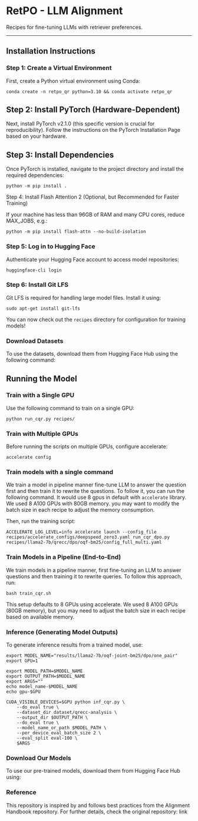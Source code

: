 <!-- <p align="center">
    🤗 <a href="https://huggingface.co/collections/alignment-handbook/handbook-v01-models-and-datasets-654e424d22e6880da5ebc015" target="_blank">Datasets</a> | 🤗 <a href="https://huggingface.co/collections/alignment-handbook/handbook-v01-models-and-datasets-654e424d22e6880da5ebc015" target="_blank">Models</a>
</p> -->

# RetPO - LLM Alignment

Recipes for fine-tuning LLMs with retriever preferences.


---

## Installation Instructions  

### Step 1: Create a Virtual Environment  
First, create a Python virtual environment using Conda:  

```shell
conda create -n retpo_qr python=3.10 && conda activate retpo_qr
```

## Step 2: Install PyTorch (Hardware-Dependent)

Next, install PyTorch v2.1.0 (this specific version is crucial for reproducibility).
Follow the instructions on the PyTorch Installation Page based on your hardware.

## Step 3: Install Dependencies

Once PyTorch is installed, navigate to the project directory and install the required dependencies:

```shell
python -m pip install .
```

Step 4: Install Flash Attention 2 (Optional, but Recommended for Faster Training)

If your machine has less than 96GB of RAM and many CPU cores, reduce MAX_JOBS, e.g.:

```shell
python -m pip install flash-attn --no-build-isolation
```

### Step 5: Log in to Hugging Face

Authenticate your Hugging Face account to access model repositories:
```shell
huggingface-cli login
```

### Step 6: Install Git LFS

Git LFS is required for handling large model files. Install it using:

```shell
sudo apt-get install git-lfs
```

You can now check out the `recipes` directory for configuration for training models!

### Download Datasets

To use the datasets, download them from Hugging Face Hub using the following command:


## Running the Model

### Train with a Single GPU

Use the following command to train on a single GPU:

```shell
python run_cqr.py recipes/
```

### Train with Multiple GPUs

Before running the scripts on multiple GPUs, configure accelerate:

```shell
accelerate config
```

### Train models with a single command

We train a model in pipeline manner fine-tune LLM to answer the question first and then train it to rewrite the questions. To follow it, you can run the following command. It would use 8 gpus in default with `accelerate` library. We used 8 A100 GPUs with 80GB memory. you may want to modify the batch size in each recipe to adjust the memory consumption.

Then, run the training script:
```shell
ACCELERATE_LOG_LEVEL=info accelerate launch --config_file recipes/accelerate_configs/deepspeed_zero3.yaml run_cqr_dpo.py recipes/llama2-7b/qrecc/dpo/oqf-bm25/config_full_multi.yaml
```

### Train Models in a Pipeline (End-to-End)

We train models in a pipeline manner, first fine-tuning an LLM to answer questions and then training it to rewrite queries.
To follow this approach, run:

```shell
bash train_cqr.sh
```

This setup defaults to 8 GPUs using accelerate. We used 8 A100 GPUs (80GB memory),
but you may need to adjust the batch size in each recipe based on available memory.

### Inference (Generating Model Outputs)

To generate inference results from a trained model, use:


```shell
export MODEL_NAME="results/llama2-7b/oqf-joint-bm25/dpo/one_pair"
export GPU=1

export MODEL_PATH=$MODEL_NAME
export OUTPUT_PATH=$MODEL_NAME
export ARGS=""
echo model_name-$MODEL_NAME
echo gpu-$GPU

CUDA_VISIBLE_DEVICES=$GPU python inf_cqr.py \
    --do_eval true \
    --dataset_dir dataset/qrecc-analysis \
    --output_dir $OUTPUT_PATH \
    --do_eval true \
    --model_name_or_path $MODEL_PATH \
    --per_device_eval_batch_size 2 \
    --eval_split eval-100 \
    $ARGS
```

### Download Our Models

To use our pre-trained models, download them from Hugging Face Hub using:


### Reference

This repository is inspired by and follows best practices from the Alignment Handbook repository.
For further details, check the original repository: link